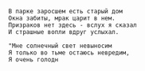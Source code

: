     В парке заросшем есть старый дом
    Окна забиты, мрак царит в нем.
    Призраков нет здесь - вслух я сказал
    И страшные вопли вдруг услыхал.

    "Мне солнечный свет невыносим
    Я только во тьме остаюсь невредим,
    Я очень голодн